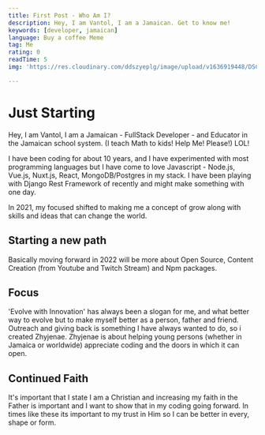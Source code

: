 ```yaml
---
title: First Post - Who Am I?
description: Hey, I am Vantol, I am a Jamaican. Get to know me!
keywords: [developer, jamaican]
language: Buy a coffee Meme
tag: Me
rating: 0
readTime: 5
img: 'https://res.cloudinary.com/ddszyeplg/image/upload/v1636919448/DSC_0991_snlozn.jpg'

---
```


# Just Starting

Hey, I am Vantol, I am a Jamaican - FullStack Developer - and Educator in the Jamaican school system. (I teach Math to kids! Help Me! Please!) LOL!

I have been coding for about 10 years, and I have experimented with most programming languages but I have come to love Javascript - Node.js, Vue.js, Nuxt.js, React, MongoDB/Postgres in my stack. I have been playing with Django Rest Framework of recently and might make something with one day. 

In 2021, my focused shifted to making me a concept of grow along with skills and ideas that can change the world.

## Starting a new path

Basically moving forward in 2022 will be more about Open Source, Content Creation (from Youtube and Twitch Stream) and Npm packages.

## Focus

'Evolve with Innovation' has always been a slogan for me, and what better way to evolve but to make myself better as a person, father and friend. Outreach and giving back is something I have always wanted to do, so i created Zhyjenae. Zhyjenae is about helping young persons (whether in Jamaica or worldwide) appreciate coding and the doors in which it can open.

## Continued Faith

It's important that I state I am a Christian and increasing my faith in the Father is important and I want to show that in my coding going forward. In times like these its important to my trust in Him so I can be better in every, shape or form.